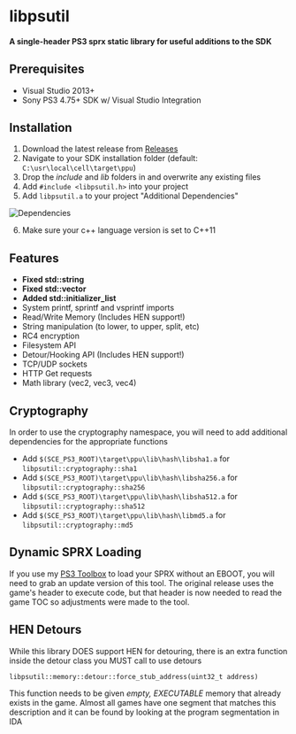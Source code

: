 # libpsutil
#### A single-header PS3 sprx static library for useful additions to the SDK

## Prerequisites
- Visual Studio 2013+
- Sony PS3 4.75+ SDK w/ Visual Studio Integration

## Installation
1. Download the latest release from [Releases](https://github.com/skiff/libpsutil/releases)
2. Navigate to your SDK installation folder (default: `C:\usr\local\cell\target\ppu`)
3. Drop the *include* and *lib* folders in and overwrite any existing files
4. Add `#include <libpsutil.h>` into your project
5. Add `libpsutil.a` to your project "Additional Dependencies"

![Dependencies](https://i.imgur.com/uLZnsNe.png)

6. Make sure your c++ language version is set to C++11

## Features
- **Fixed std::string** 
- **Fixed std::vector**
- **Added std::initializer_list**
- System printf, sprintf and vsprintf imports
- Read/Write Memory (Includes HEN support!)
- String manipulation (to lower, to upper, split, etc)
- RC4 encryption
- Filesystem API
- Detour/Hooking API (Includes HEN support!)
- TCP/UDP sockets
- HTTP Get requests
- Math library (vec2, vec3, vec4)

## Cryptography
In order to use the cryptography namespace, you will need to add additional dependencies for the appropriate functions
- Add `$(SCE_PS3_ROOT)\target\ppu\lib\hash\libsha1.a` for `libpsutil::cryptography::sha1`
- Add `$(SCE_PS3_ROOT)\target\ppu\lib\hash\libsha256.a` for `libpsutil::cryptography::sha256`
- Add `$(SCE_PS3_ROOT)\target\ppu\lib\hash\libsha512.a` for `libpsutil::cryptography::sha512`
- Add `$(SCE_PS3_ROOT)\target\ppu\lib\hash\libmd5.a` for `libpsutil::cryptography::md5`

## Dynamic SPRX Loading
If you use my [PS3 Toolbox](https://github.com/skiff/PS3-Toolbox) to load your SPRX without an EBOOT, you will need to grab an update version of this tool. The original release uses the game's header to execute code, but that header is now needed to read the game TOC so adjustments were made to the tool.

## HEN Detours
While this library DOES support HEN for detouring, there is an extra function inside the detour class you MUST call to use detours

`libpsutil::memory::detour::force_stub_address(uint32_t address)`

This function needs to be given *empty, EXECUTABLE* memory that already exists in the game. Almost all games have one segment that matches this description and it can be found by looking at the program segmentation in IDA
